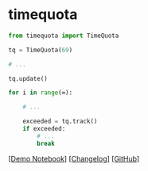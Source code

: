 # timequota

```python
from timequota import TimeQuota

tq = TimeQuota(69)

# ...

tq.update()

for i in range(∞):

    # ...

    exceeded = tq.track()
    if exceeded:
        # ...
        break
```

[[Demo Notebook]](https://github.com/AravRS/timequota/blob/main/demo.ipynb)
[[Changelog]](https://github.com/AravRS/timequota/blob/main/CHANGELOG.md)
[[GitHub]](https://github.com/AravRS/timequota)
